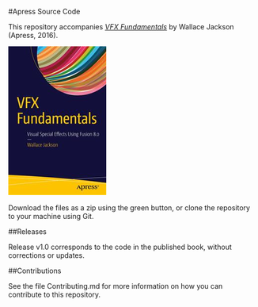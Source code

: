 #Apress Source Code

This repository accompanies [*VFX Fundamentals*](http://www.apress.com/9781484221303) by Wallace Jackson (Apress, 2016).

![Cover image](9781484221303.jpg)

Download the files as a zip using the green button, or clone the repository to your machine using Git.

##Releases

Release v1.0 corresponds to the code in the published book, without corrections or updates.

##Contributions

See the file Contributing.md for more information on how you can contribute to this repository.
